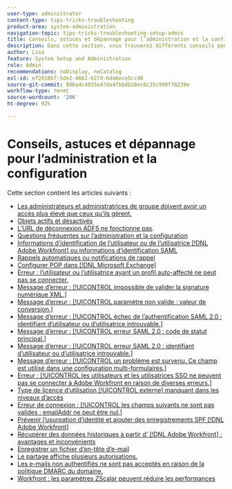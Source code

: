 ```yaml
---
user-type: administrator
content-type: tips-tricks-troubleshooting
product-area: system-administration
navigation-topic: tips-tricks-troubleshooting-setup-admin
title: Conseils, astuces et dépannage pour l’administration et la configuration
description: Dans cette section, vous trouverez différents conseils pour administrer le système Workfront de votre entreprise.
author: Lisa
feature: System Setup and Administration
role: Admin
recommendations: noDisplay, noCatalog
exl-id: e72018b7-5de2-4661-b27d-6da6ece5cc48
source-git-commit: 806a4c4835e47da4fbbdb28ec0c35c990f70239e
workflow-type: tm+mt
source-wordcount: '206'
ht-degree: 92%

---
```


# Conseils, astuces et dépannage pour l’administration et la configuration

Cette section contient les articles suivants :

* [Les administrateurs et administratrices de groupe doivent avoir un accès plus élevé que ceux qu’ils gèrent.](/help/quicksilver/administration-and-setup/tips-tricks-and-troubleshooting/group-admin-access-level.md)
* [Objets actifs et désactivés](../../administration-and-setup/tips-tricks-and-troubleshooting/acitve-and-deactivated-objects.md)
* [L’URL de déconnexion ADFS ne fonctionne pas](../../administration-and-setup/tips-tricks-and-troubleshooting/adfs-logout-url-doesnt-work.md).
* [Questions fréquentes sur l’administration et la configuration](../../administration-and-setup/tips-tricks-and-troubleshooting/admin-and-setup-faq.md)
* [Informations d’identification de l’utilisateur ou de l’utilisatrice [!DNL Adobe Workfront] ou informations d’identification SAML](../../administration-and-setup/tips-tricks-and-troubleshooting/wf-user-credentials-vs-saml-user-credentials.md)
* [Rappels automatiques ou notifications de rappel](../../administration-and-setup/tips-tricks-and-troubleshooting/auto-reminders-vs-reminder-notifications.md)
* [Configurer POP dans  [!DNL Microsoft Exchange]](../../administration-and-setup/tips-tricks-and-troubleshooting/configure-pop-ms-exchange.md)
* [Erreur : l’utilisateur ou l’utilisatrice ayant un profil auto-affecté ne peut pas se connecter.](../../administration-and-setup/tips-tricks-and-troubleshooting/error-auto-provisioned-user-cant-log-in.md)
* [Message d’erreur : [!UICONTROL impossible de valider la signature numérique XML.]](../../administration-and-setup/tips-tricks-and-troubleshooting/error-message-couldnt-validate-xml-digital-signature.md)
* [Message d’erreur : [!UICONTROL paramètre non valide : valeur de conversion.]](../../administration-and-setup/tips-tricks-and-troubleshooting/error-message-invalid-parameter-conversion-value.md)
* [Message d’erreur : [!UICONTROL échec de l’authentification SAML 2.0 : identifiant d’utilisateur ou d’utilisatrice introuvable.]](../../administration-and-setup/tips-tricks-and-troubleshooting/error-message-saml-2-auth-failed-userid-not-found.md)
* [Message d’erreur : [!UICONTROL erreur SAML 2.0 : code de statut principal.]](../../administration-and-setup/tips-tricks-and-troubleshooting/error-message-saml-2-error-primary-statuscode.md)
* [Message d’erreur : [!UICONTROL erreur SAML 2.0 : identifiant d’utilisateur ou d’utilisatrice introuvable.]](../../administration-and-setup/tips-tricks-and-troubleshooting/error-message-saml-2-error-user-identifier-not-found.md)
* [Message d’erreur : [!UICONTROL un problème est survenu. Ce champ est utilisé dans une configuration multi-formulaires.]](../../administration-and-setup/tips-tricks-and-troubleshooting/error-message-field-used-in-multi-form-config.md)
* [Erreur : [!UICONTROL les utilisateurs et les utilisatrices SSO ne peuvent pas se connecter à Adobe Workfront en raison de diverses erreurs.]](../../administration-and-setup/tips-tricks-and-troubleshooting/error-sso-users-unable-log-in-various-errors.md)
* [Type de licence d’utilisation [!UICONTROL externe] manquant dans les niveaux d’accès](../../administration-and-setup/tips-tricks-and-troubleshooting/external-user-license-type-missing-from-access-levels.md)
* [Erreur de connexion : [!UICONTROL les champs suivants ne sont pas valides : emailAddr ne peut être nul.]](../../administration-and-setup/tips-tricks-and-troubleshooting/login-error-following-field-invalid-emailaddr-cant-be-null.md)
* [Prévenir l’usurpation d’identité et ajouter des enregistrements SPF  [!DNL Adobe Workfront] ](../../administration-and-setup/tips-tricks-and-troubleshooting/prevent-spoofing-add-wf-spf-records.md)
* [Récupérer des données historiques à partir d’ [!DNL Adobe Workfront] : avantages et inconvénients](../../administration-and-setup/tips-tricks-and-troubleshooting/how-to-get-data-out-of-wf.md)
* [Enregistrer un fichier d’en-tête d’e-mail](../../administration-and-setup/tips-tricks-and-troubleshooting/save-an-email-header-file.md)
* [Le partage affiche plusieurs autorisations.](../../administration-and-setup/tips-tricks-and-troubleshooting/sharing-shows-more-than-1-permission.md)
* [Les e-mails non authentifiés ne sont pas acceptés en raison de la politique DMARC du domaine.](../../administration-and-setup/tips-tricks-and-troubleshooting/unauthenticated-email-not-accepted-domains-dmarc-policy.md)
* [Workfront : les paramètres ZScalar peuvent réduire les performances](../../administration-and-setup/tips-tricks-and-troubleshooting/zscalar-affects-performance.md)
